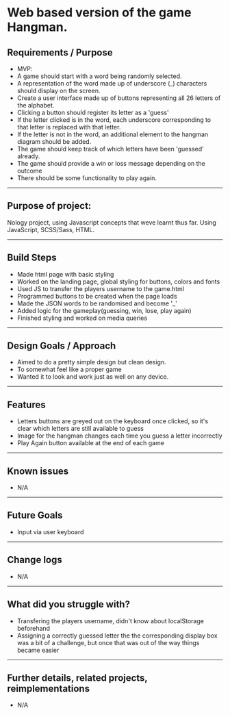 # Web based version of the game Hangman.

## Requirements / Purpose

- MVP:
- A game should start with a word being randomly selected.
- A representation of the word made up of underscore (_) characters should display on the screen.
- Create a user interface made up of buttons representing all 26 letters of the alphabet.
- Clicking a button should register its letter as a 'guess'
- If the letter clicked is in the word, each underscore corresponding to that letter is replaced with that letter.
- If the letter is not in the word, an additional element to the hangman diagram should be added.
- The game should keep track of which letters have been 'guessed' already.
- The game should provide a win or loss message depending on the outcome
- There should be some functionality to play again.
---

## Purpose of project: 
Nology project, using Javascript concepts that weve learnt thus far. 
Using JavaScript, SCSS/Sass, HTML.
  
---

## Build Steps

-  Made html page with basic styling
-  Worked on the landing page, global styling for buttons, colors and fonts
-  Used JS to transfer the players username to the game.html
-  Programmed buttons to be created when the page loads
-  Made the JSON words to be randomised and become '_'
-  Added logic for the gameplay(guessing, win, lose, play again)
-  Finished styling and worked on media queries

---

## Design Goals / Approach

- Aimed to do a pretty simple design but clean design.
- To somewhat feel like a proper game
- Wanted it to look and work just as well on any device.

---

## Features

- Letters buttons are greyed out on the keyboard once clicked, so it's clear which letters are still available to guess
- Image for the hangman changes each time you guess a letter incorrectly
- Play Again button available at the end of each game

---

## Known issues

-   N/A

---

## Future Goals

- Input via user keyboard
  
---

## Change logs

- N/A

---

## What did you struggle with?

- Transfering the players username, didn't know about localStorage beforehand
- Assigning a correctly guessed letter the the corresponding display box was a bit of a challenge, but once that was out of the way things became easier

---


## Further details, related projects, reimplementations

-  N/A
